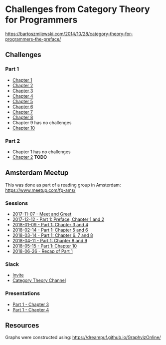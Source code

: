 # Challenges from Category Theory for Programmers

https://bartoszmilewski.com/2014/10/28/category-theory-for-programmers-the-preface/

## Challenges

### Part 1

  - [Chapter 1](https://github.com/awalterschulze/category-theory-for-programmers-challenges/blob/master/101-Category_The_Essence_of_Composition.md)
  - [Chapter 2](https://github.com/awalterschulze/category-theory-for-programmers-challenges/blob/master/102-Types_and_Functions.md)
  - [Chapter 3](https://github.com/awalterschulze/category-theory-for-programmers-challenges/blob/master/103-Categories-Great-and-Small.md)
  - [Chapter 4](https://github.com/awalterschulze/category-theory-for-programmers-challenges/blob/master/104-Kleisli-Categories.md)
  - [Chapter 5](https://github.com/awalterschulze/category-theory-for-programmers-challenges/blob/master/105-Products-and-Coproducts.md)
  - [Chapter 6](https://github.com/awalterschulze/category-theory-for-programmers-challenges/blob/master/106-Simple-Algebraic-Data-Types.md)
  - [Chapter 7](https://github.com/awalterschulze/category-theory-for-programmers-challenges/blob/master/107-Functors.md)
  - [Chapter 8](https://github.com/awalterschulze/category-theory-for-programmers-challenges/blob/master/108-Functoriality.md)
  - Chapter 9 has no challenges
  - [Chapter 10](https://github.com/awalterschulze/category-theory-for-programmers-challenges/blob/master/110-Natural-Transformations.md)
  
### Part 2

  - Chapter 1 has no challenges
  - [Chapter 2](https://github.com/awalterschulze/category-theory-for-programmers-challenges/blob/master/202-Limits-and-Colimits.md) **TODO**

## Amsterdam Meetup

This was done as part of a reading group in Amsterdam: https://www.meetup.com/fp-ams/

### Sessions

  - [2017-11-07 - Meet and Greet](https://www.meetup.com/fp-ams/events/243484615/)
  - [2017-12-12 - Part 1: Preface, Chapter 1 and 2](https://www.meetup.com/fp-ams/events/244922609/)
  - [2018-01-09 - Part 1: Chapter 3 and 4](https://www.meetup.com/fp-ams/events/245879208/)
  - [2018-02-14 - Part 1: Chapter 5 and 6](https://www.meetup.com/fp-ams/events/246865418/)
  - [2018-03-14 - Part 1: Chapter 6, 7 and 8](https://www.meetup.com/fp-ams/events/247907128/)
  - [2018-04-11 - Part 1: Chapter 8 and 9](https://www.meetup.com/fp-ams/events/249314044/)
  - [2018-05-15 - Part 1: Chapter 10](https://www.meetup.com/fp-ams/events/249900894/)
  - [2018-06-26 - Recap of Part 1](https://www.meetup.com/fp-ams/events/250815042/)

### Slack

  - [Invite](https://join.slack.com/t/fpams/shared_invite/enQtMjg1MTI5MzYzMjgwLWEwNWE4YjEyYTIzOTU5NjdmYTk0YmE1YjI5YmI0ZWFjMGU1ODYwYTQxYzY0NmQwNTg0NzRjMjg0NjlmMDkxNmY)
  - [Category Theory Channel](https://fpams.slack.com/messages/C7XJF7GLW/)

### Presentations

  - [Part 1 - Chapter 3](http://slides.com/awalterschulze/category-theory-for-programmers-103)
  - [Part 1 - Chapter 4](http://slides.com/awalterschulze/category-theory-for-programmers-104)

## Resources

Graphs were constructed using: https://dreampuf.github.io/GraphvizOnline/
